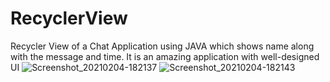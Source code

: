 # RecyclerView
Recycler View of a Chat Application using JAVA which shows name along with the message and time. It is an amazing application with well-designed UI
![Screenshot_20210204-182137](https://user-images.githubusercontent.com/64889275/106895322-0f62b280-6716-11eb-9f28-d3bc567df911.png)
![Screenshot_20210204-182143](https://user-images.githubusercontent.com/64889275/106895328-11c50c80-6716-11eb-81d5-5eda592eb956.png)
